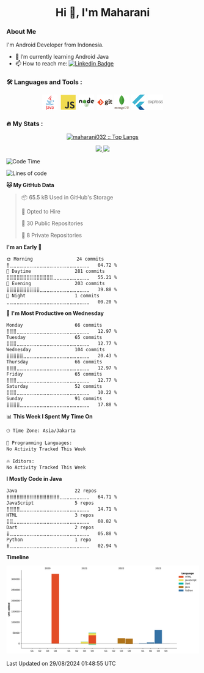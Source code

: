 <div>
    <div align="center">
        <h1 align="center">Hi 👋, I'm Maharani</h1> 
     </div>
    
### About Me
I'm Android Developer from Indonesia.
    
- 🌱 I’m currently learning Android Java
- 📫 How to reach me: [![Linkedin Badge](https://img.shields.io/badge/-Maharani-blue?style=flat&logo=Linkedin&logoColor=white)](https://id.linkedin.com/in/mahar-human)
    
### :hammer_and_wrench: Languages and Tools :
    
<div align='center'>
  <img src="https://github.com/devicons/devicon/blob/master/icons/java/java-original-wordmark.svg" title="Java" alt="Java" width="40" height="40"/>&nbsp;
  <img src="https://github.com/devicons/devicon/blob/master/icons/javascript/javascript-original.svg" title="JavaScript" alt="JavaScript" width="40" height="40"/>&nbsp;
  <img src="https://github.com/devicons/devicon/blob/master/icons/nodejs/nodejs-original-wordmark.svg" title="NodeJS" alt="NodeJS" width="40" height="40"/>&nbsp;
  <img src="https://github.com/devicons/devicon/blob/master/icons/git/git-original-wordmark.svg" title="Git" **alt="Git" width="40" height="40"/>
   <img src="https://github.com/devicons/devicon/blob/master/icons/mongodb/mongodb-original-wordmark.svg" title="Mongodb" **alt="Mongodb" width="40" height="40"/>
   <img src="https://github.com/devicons/devicon/blob/master/icons/flutter/flutter-original.svg" title="Flutter" **alt="Flutter" width="40" height="40"/>
   <img src="https://github.com/devicons/devicon/blob/master/icons/express/express-original-wordmark.svg" title="Express" **alt="Exoress" width="40" height="40"/>
</div>
    
### :fire: My Stats :  
    
<div>
    <p align="center">
          <a href="https://github.com/maharani032/">
          <img src="https://github-readme-stats.vercel.app/api/top-langs/?username=maharani032&langs_count=6&theme=synthwave&layout=compact&hide_border=true" alt="maharani032 :: Top Langs" /></a>
        </p>
        <p align="center">
          <a href="https://github.com/maharani032/">
          <img width="49.5%" src="https://github-readme-stats.vercel.app/api?username=maharani032&show_icons=true&theme=synthwave&hide_border=true" />
          <img width="49.5%" src="https://github-readme-streak-stats.herokuapp.com/?user=maharani032&theme=synthwave&hide_border=true" />
          </a>
       </p>
    </div>
    

<!--START_SECTION:waka-->
![Code Time](http://img.shields.io/badge/Code%20Time-263%20hrs%2021%20mins-blue)

![Lines of code](https://img.shields.io/badge/From%20Hello%20World%20I%27ve%20Written-498.3%20thousand%20lines%20of%20code-blue)

**🐱 My GitHub Data** 

> 📦 65.5 kB Used in GitHub's Storage 
 > 
> 💼 Opted to Hire
 > 
> 📜 30 Public Repositories 
 > 
> 🔑 8 Private Repositories 
 > 
**I'm an Early 🐤** 

```text
🌞 Morning                24 commits          ⣿⣀⣀⣀⣀⣀⣀⣀⣀⣀⣀⣀⣀⣀⣀⣀⣀⣀⣀⣀⣀⣀⣀⣀⣀   04.72 % 
🌆 Daytime                281 commits         ⣿⣿⣿⣿⣿⣿⣿⣿⣿⣿⣿⣿⣿⣿⣀⣀⣀⣀⣀⣀⣀⣀⣀⣀⣀   55.21 % 
🌃 Evening                203 commits         ⣿⣿⣿⣿⣿⣿⣿⣿⣿⣿⣀⣀⣀⣀⣀⣀⣀⣀⣀⣀⣀⣀⣀⣀⣀   39.88 % 
🌙 Night                  1 commits           ⣀⣀⣀⣀⣀⣀⣀⣀⣀⣀⣀⣀⣀⣀⣀⣀⣀⣀⣀⣀⣀⣀⣀⣀⣀   00.20 % 
```
📅 **I'm Most Productive on Wednesday** 

```text
Monday                   66 commits          ⣿⣿⣿⣀⣀⣀⣀⣀⣀⣀⣀⣀⣀⣀⣀⣀⣀⣀⣀⣀⣀⣀⣀⣀⣀   12.97 % 
Tuesday                  65 commits          ⣿⣿⣿⣀⣀⣀⣀⣀⣀⣀⣀⣀⣀⣀⣀⣀⣀⣀⣀⣀⣀⣀⣀⣀⣀   12.77 % 
Wednesday                104 commits         ⣿⣿⣿⣿⣿⣀⣀⣀⣀⣀⣀⣀⣀⣀⣀⣀⣀⣀⣀⣀⣀⣀⣀⣀⣀   20.43 % 
Thursday                 66 commits          ⣿⣿⣿⣀⣀⣀⣀⣀⣀⣀⣀⣀⣀⣀⣀⣀⣀⣀⣀⣀⣀⣀⣀⣀⣀   12.97 % 
Friday                   65 commits          ⣿⣿⣿⣀⣀⣀⣀⣀⣀⣀⣀⣀⣀⣀⣀⣀⣀⣀⣀⣀⣀⣀⣀⣀⣀   12.77 % 
Saturday                 52 commits          ⣿⣿⣿⣀⣀⣀⣀⣀⣀⣀⣀⣀⣀⣀⣀⣀⣀⣀⣀⣀⣀⣀⣀⣀⣀   10.22 % 
Sunday                   91 commits          ⣿⣿⣿⣿⣀⣀⣀⣀⣀⣀⣀⣀⣀⣀⣀⣀⣀⣀⣀⣀⣀⣀⣀⣀⣀   17.88 % 
```


📊 **This Week I Spent My Time On** 

```text
🕑︎ Time Zone: Asia/Jakarta

💬 Programming Languages: 
No Activity Tracked This Week

🔥 Editors: 
No Activity Tracked This Week
```

**I Mostly Code in Java** 

```text
Java                     22 repos            ⣿⣿⣿⣿⣿⣿⣿⣿⣿⣿⣿⣿⣿⣿⣿⣿⣀⣀⣀⣀⣀⣀⣀⣀⣀   64.71 % 
JavaScript               5 repos             ⣿⣿⣿⣿⣀⣀⣀⣀⣀⣀⣀⣀⣀⣀⣀⣀⣀⣀⣀⣀⣀⣀⣀⣀⣀   14.71 % 
HTML                     3 repos             ⣿⣿⣀⣀⣀⣀⣀⣀⣀⣀⣀⣀⣀⣀⣀⣀⣀⣀⣀⣀⣀⣀⣀⣀⣀   08.82 % 
Dart                     2 repos             ⣿⣀⣀⣀⣀⣀⣀⣀⣀⣀⣀⣀⣀⣀⣀⣀⣀⣀⣀⣀⣀⣀⣀⣀⣀   05.88 % 
Python                   1 repo              ⣿⣀⣀⣀⣀⣀⣀⣀⣀⣀⣀⣀⣀⣀⣀⣀⣀⣀⣀⣀⣀⣀⣀⣀⣀   02.94 % 
```



**Timeline**

![Lines of Code chart](https://raw.githubusercontent.com/maharani032/maharani032/main/assets/bar_graph.png)


 Last Updated on 29/08/2024 01:48:55 UTC
<!--END_SECTION:waka-->
    
</div>
    
    
</div>



<!--
**maharani032/maharani032** is a ✨ _special_ ✨ repository because its `README.md` (this file) appears on your GitHub profile.

Here are some ideas to get you started:

- 🔭 I’m currently working on ...
- 🌱 I’m currently learning ...
- 👯 I’m looking to collaborate on ...
- 🤔 I’m looking for help with ...
- 💬 Ask me about ...
- 📫 How to reach me: ...
- 😄 Pronouns: ...
- ⚡ Fun fact: ...
-->
